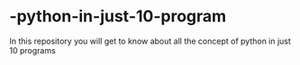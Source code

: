 # -python-in-just-10-program
In this repository you will get to know about all the concept of python in just 10 programs
